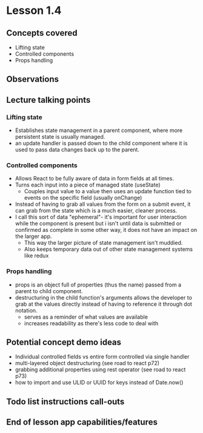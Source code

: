 # Lesson 1.4

## Concepts covered

- Lifting state
- Controlled components
- Props handling

## Observations

## Lecture talking points

### Lifting state

- Establishes state management in a parent component, where more persistent state is usually managed.
- an update handler is passed down to the child component where it is used to pass data changes back up to the parent.

### Controlled components

- Allows React to be fully aware of data in form fields at all times.
- Turns each input into a piece of managed state (useState)
  - Couples input value to a value then uses an update function tied to events on the specific field (usually onChange)
- Instead of having to grab all values from the form on a submit event, it can grab from the state which is a much easier, cleaner process.
- I call this sort of data "ephemeral"- it's important for user interaction while the component is present but i isn't until data is submitted or confirmed as complete in some other way, it does not have an impact on the larger app.
  - This way the larger picture of state management isn't muddied.
  - Also keeps temporary data out of other state management systems like redux

### Props handling

- props is an object full of properties (thus the name) passed from a parent to child component.
- destructuring in the child function's arguments allows the developer to grab at the values directly instead of having to reference it through dot notation.
  - serves as a reminder of what values are available
  - increases readability as there's less code to deal with

## Potential concept demo ideas

- Individual controlled fields vs entire form controlled via single handler
- multi-layered object destructuring (see road to react p72)
- grabbing additional properties using rest operator (see road to react p73)
- how to import and use ULID or UUID for keys instead of Date.now()

## Todo list instructions call-outs

## End of lesson app capabilities/features
